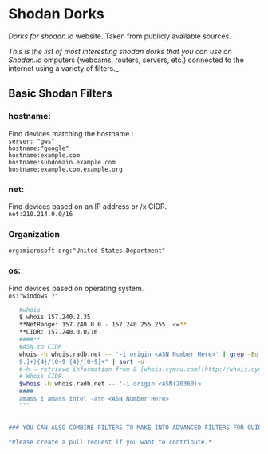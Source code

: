  # Shodan Dorks
*Dorks for shodan.io* website. Taken from publicly available sources.

_This is the list of most interesting shodan dorks that you can use on Shodan.io_
omputers (webcams, routers, servers, etc.) connected to the internet using a variety of filters._

## Basic Shodan Filters
### hostname:
Find devices matching the hostname.:<br/>
`server: "gws" `\
`hostname:"google"`\
`hostname:example.com`\
`hostname:subdomain.example.com`\
`hostname:example.com,example.org`

### net:
Find devices based on an IP address or /x CIDR.<br/>
`net:210.214.0.0/16`

### Organization
`org:microsoft org:"United States Department"`

### os:
Find devices based on operating system.<br/>
`os:"windows 7"`
 ```bash
    #whois
    $ whois 157.240.2.35
    **NetRange: 157.240.0.0 - 157.240.255.255  <=**
    **CIDR: 157.240.0.0/16
    ####**
    #ASN to CIDR
    whois -h whois.radb.net -- '-i origin <ASN Number Here>' | grep -Eo "([0-
    9.]+){4}/[0-9 {4}/[0-9]+" | sort -u     
    #-h ⇒ retrieve information from & [whois.cymru.com](http://whois.cymru.com/) ⇒ is a database that translates IPs to ASNs
    # Whois CIDR
    $whois -h whois.radb.net -- '-i origin <ASN(20360)>
    ####
    amass i amass intel -asn <ASN Number Here>
    ```


### YOU CAN ALSO COMBINE FILTERS TO MAKE INTO ADVANCED FILTERS FOR QUICK RECON.

*Please create a pull request if you want to contribute.*